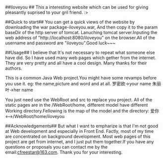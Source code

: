 ##iloveyou ##
This a interesting website which can be used for giving pleasantly 
suprised to your gril friend. :>


##Quick to start##
You can get a quick views of the website by downloading the war package-iloveyou.war, And then copy it to the param baseDir of the http server 
of tomcat. Lanuching tomcat server.Inputing the web address of "http://localhost:8080/iloveyou" on the browser.All of the username and password are "iloveyou".Good luck~~~

##Usage##
I believe that It's not necessary to repeat what someone else have did. So I 
have used many web pages which gether from the internet. They are very pretty and all have a cool design. Many thanks for their authors.

This is a common Java Web project.You might have some revamps before you use it.
eg: the name,picture and word and at all.
	罗密欧->your name
	朱丽叶->her name

You just need use the WebRoot and src to replace you project. All of the static pages are in the /WebRoot/home, different model have different Working directory.Fellowing is the map of the model and the directory:
	爱你<-->/WebRoot/home/iloveyou
	
	
	

##Acknowledgements##
But what I want to empharize is that I'm not good at Web development and especially in Front End. Factly, most of my time are concentrated on background development. Most web pages of this project are get from internet, and I just put them together.If you have any questions or proposals you can contact me by the email:cfreestar@163.com. Thank you for your interesting.